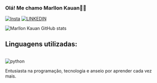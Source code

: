 ### Olá! Me chamo Marllon Kauan👋🏼


[![Insta](https://img.shields.io/badge/Instagram-E4405F?style=for-the-badge&logo=instagram&logoColor=white)](https://www.instagram.com/marllon10p/)
[![LINKEDIN](https://img.shields.io/badge/LinkedIn-0077B5?style=for-the-badge&logo=linkedin&logoColor=white)](https://www.linkedin.com/in/marllon-kauan-5795b5329/)

![Marllon Kauan GitHub stats](https://github-readme-stats.vercel.app/api?username=Marllon-dev&show_icons=true&theme=dracula)

## Linguagens utilizadas:

<dic style="display: inline_block"><br/>
 <img align="center" alt="python" src="https://img.shields.io/badge/Python-3776AB?style=for-the-badge&logo=python&logoColor=white"/>
 </div>
Entusiasta na programação, tecnologia e anseio por aprender cada vez mais.
